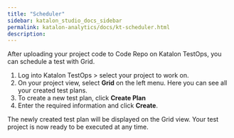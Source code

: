 ```yaml
---
title: "Scheduler" 
sidebar: katalon_studio_docs_sidebar
permalink: katalon-analytics/docs/kt-scheduler.html 
description: 
---
```


After uploading your project code to Code Repo on Katalon TestOps, you can schedule a test with Grid.

1. Log into Katalon TestOps > select your project to work on.
2. On your project view, select **Grid** on the left menu. Here you can see all your created test plans.
3. To create a new test plan, click **Create Plan**
4. Enter the required information and click **Create**.

The newly created test plan will be displayed on the Grid view. Your test project is now ready to be executed at any time.
